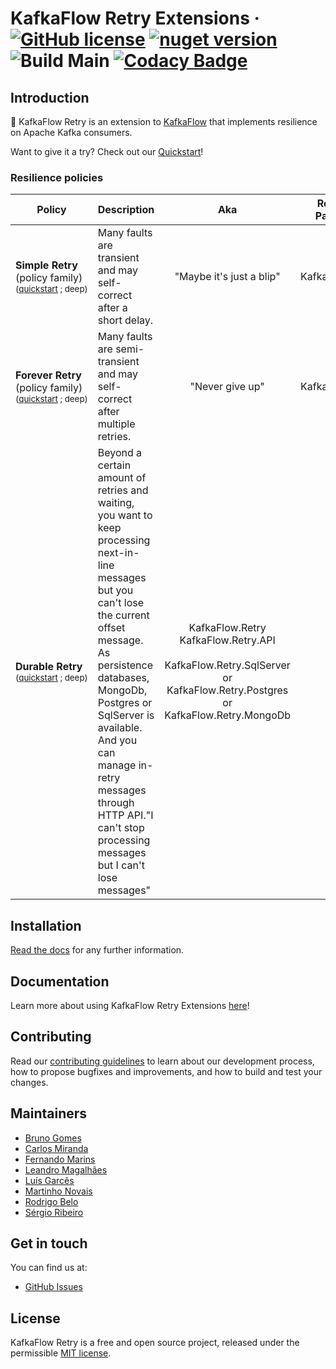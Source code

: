 # KafkaFlow Retry Extensions · [![GitHub license](https://img.shields.io/badge/license-MIT-blue.svg)](https://github.com/farfetch/kafkaflow-retry-extensions/blob/main/LICENSE) [![nuget version](https://img.shields.io/nuget/v/kafkaflow.retry.svg?style=flat)](https://www.nuget.org/packages/KafkaFlow.Retry/) ![Build Main](https://github.com/Farfetch/kafkaflow-retry-extensions/workflows/Build/badge.svg?branch=main) [![Codacy Badge](https://app.codacy.com/project/badge/Grade/2a86b45f0ec2487fb63dfd581071465a)](https://www.codacy.com/gh/Farfetch/kafkaflow-retry-extensions/dashboard?utm_source=github.com&utm_medium=referral&utm_content=Farfetch/kafkaflow-retry-extensions&utm_campaign=Badge_Grade)

## Introduction

🔁 KafkaFlow Retry is an extension to [KafkaFlow](https://github.com/Farfetch/kafkaflow) that implements resilience on Apache Kafka consumers.

Want to give it a try? Check out our [Quickstart](https://farfetch.github.io/kafkaflow-retry-extensions/getting-started/quickstart)!

### Resilience policies

| Policy                                                                               | Description                                                                                                                                                                                                                                                                                                                                |                                                                       Aka                                                                       | Required Packages |
| ------------------------------------------------------------------------------------ |--------------------------------------------------------------------------------------------------------------------------------------------------------------------------------------------------------------------------------------------------------------------------------------------------------------------------------------------|:-----------------------------------------------------------------------------------------------------------------------------------------------:| ----------------- |
| **Simple Retry** <br/>(policy family)<br/><sub>([quickstart](#simple) ; deep)</sub>  | Many faults are transient and may self-correct after a short delay.                                                                                                                                                                                                                                                                        |                                                            "Maybe it's just a blip"                                                             | KafkaFlow.Retry   |
| **Forever Retry**<br/>(policy family)<br/><sub>([quickstart](#forever) ; deep)</sub> | Many faults are semi-transient and may self-correct after multiple retries.                                                                                                                                                                                                                                                                |                                                                 "Never give up"                                                                 | KafkaFlow.Retry   |
| **Durable Retry**<br/><sub>([quickstart](#durable) ; deep)</sub>                     | Beyond a certain amount of retries and waiting, you want to keep processing next-in-line messages but you can't lose the current offset message. As persistence databases, MongoDb, Postgres or SqlServer is available. And you can manage in-retry messages through HTTP API."I can't stop processing messages but I can't lose messages" | KafkaFlow.Retry <br/>KafkaFlow.Retry.API<br/><br/>KafkaFlow.Retry.SqlServer<br/> or<br/>KafkaFlow.Retry.Postgres or<br/>KafkaFlow.Retry.MongoDb |                   |

## Installation

[Read the docs](https://farfetch.github.io/kafkaflow-retry-extensions/getting-started/installation) for any further information.

## Documentation

Learn more about using KafkaFlow Retry Extensions [here](https://farfetch.github.io/kafkaflow-retry-extensions/)!

## Contributing

Read our [contributing guidelines](CONTRIBUTING.md) to learn about our development process, how to propose bugfixes and improvements, and how to build and test your changes.

## Maintainers

-   [Bruno Gomes](https://github.com/brunohfgomes)
-   [Carlos Miranda](https://github.com/carlosgoias)
-   [Fernando Marins](https://github.com/fernando-a-marins)
-   [Leandro Magalhães](https://github.com/spookylsm)
-   [Luís Garcês](https://github.com/luispfgarces)
-   [Martinho Novais](https://github.com/martinhonovais)
-   [Rodrigo Belo](https://github.com/rodrigobelo)
-   [Sérgio Ribeiro](https://github.com/sergioamribeiro)

## Get in touch

You can find us at:

-   [GitHub Issues](https://github.com/Farfetch/kafkaflow-retry-extensions/issues)

## License

KafkaFlow Retry is a free and open source project, released under the permissible [MIT license](LICENSE).
